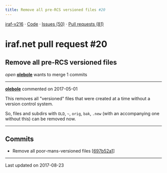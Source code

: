 ```yaml
---
title: Remove all pre-RCS versioned files #20
---
```


[iraf-v216](/iraf-v216) · [Code](https://github.com/iraf-community/iraf/tree/iraf-v216) · [Issues (50)](/iraf-v216/issues) · [Pull requests (81)](/iraf-v216/issues/pulls)

# iraf.net pull request #20
## Remove all pre-RCS versioned files
*open* **[olebole](https://github.com/olebole)** wants to merge 1 commits

- - - -

**[olebole](https://github.com/olebole)** commented on 2017-05-01

This removes all "versioned" files that were created at a time without a version control system.  
  
So, files and subdirs with `OLD`, `~`, `orig`, `bak`, `.new` (with an accompanying one without this) can be removed now.
- - - -

## Commits

* Remove all poor-mans-versioned files [[697b52a1](https://github.com/iraf-community/iraf/commit/697b52a126be67fbd37ae6a36ff4126bd505e17f)]

- - - -

Last updated on 2017-08-23
